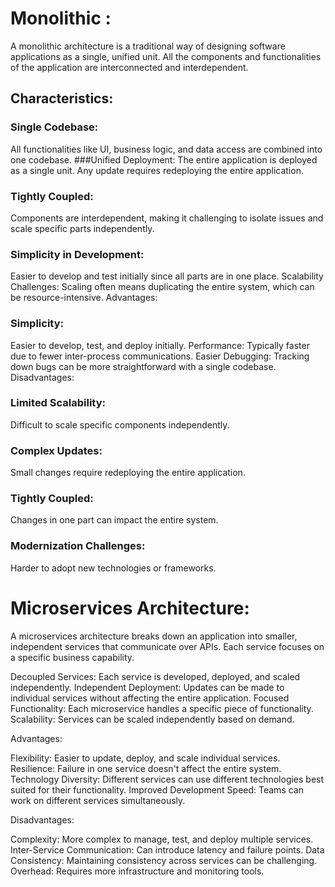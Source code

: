 
# Monolithic : 

A monolithic architecture is a traditional way of designing software applications as a single, unified unit. All the components and functionalities of the application are interconnected and interdependent.

## Characteristics:

### Single Codebase:
 All functionalities like UI, business logic, and data access are combined into one codebase.
###Unified Deployment: 
The entire application is deployed as a single unit. Any update requires redeploying the entire application.
### Tightly Coupled:
 Components are interdependent, making it challenging to isolate issues and scale specific parts independently.
### Simplicity in Development:
 Easier to develop and test initially since all parts are in one place.
Scalability Challenges: Scaling often means duplicating the entire system, which can be resource-intensive.
Advantages:

### Simplicity: 

Easier to develop, test, and deploy initially.
Performance: Typically faster due to fewer inter-process communications.
Easier Debugging: Tracking down bugs can be more straightforward with a single codebase.
Disadvantages:

### Limited Scalability:
 Difficult to scale specific components independently.
### Complex Updates: 
Small changes require redeploying the entire application.
### Tightly Coupled:
 Changes in one part can impact the entire system.
### Modernization Challenges: 
Harder to adopt new technologies or frameworks.

# Microservices Architecture: 

A microservices architecture breaks down an application into smaller, independent services that communicate over APIs. Each service focuses on a specific business capability.

Decoupled Services:
    Each service is developed, deployed, and scaled independently.
Independent Deployment:
    Updates can be made to individual services without affecting the entire application.
Focused Functionality: 
 Each microservice handles a specific piece of functionality.
Scalability: 
Services can be scaled independently based on demand.

Advantages:

Flexibility: Easier to update, deploy, and scale individual services.
Resilience: Failure in one service doesn't affect the entire system.
Technology Diversity: Different services can use different technologies best suited for their functionality.
Improved Development Speed: Teams can work on different services simultaneously.

Disadvantages:

Complexity: More complex to manage, test, and deploy multiple services.
Inter-Service Communication: Can introduce latency and failure points.
Data Consistency: Maintaining consistency across services can be challenging.
Overhead: Requires more infrastructure and monitoring tools.

